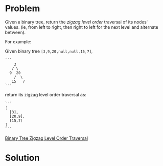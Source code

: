 
# Problem

Given a binary tree, return the _zigzag level order_ traversal of its nodes'
values. (ie, from left to right, then right to left for the next level and
alternate between).

For example:

Given binary tree `[3,9,20,null,null,15,7]`,

    ```
        3
       / \
      9  20
        /  \
       15   7
    ```

return its zigzag level order traversal as:

    ```
    [
      [3],
      [20,9],
      [15,7]
    ]
    ```



[Binary Tree Zigzag Level Order Traversal](https://leetcode.com/problems/binary-tree-zigzag-level-order-traversal)

# Solution



